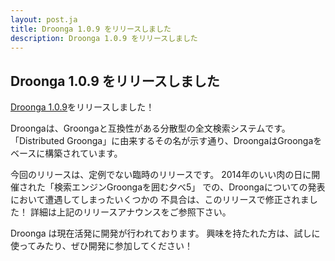 ```yaml
---
layout: post.ja
title: Droonga 1.0.9 をリリースしました
description: Droonga 1.0.9 をリリースしました
---
```


## Droonga 1.0.9 をリリースしました

[Droonga 1.0.9](http://droonga.org/news/2014/12/01/release.ja.html)をリリースしました！

Droongaは、Groongaと互換性がある分散型の全文検索システムです。
「Distributed Groonga」に由来するその名が示す通り、DroongaはGroongaをベースに構築されています。

今回のリリースは、定例でない臨時のリリースです。
2014年のいい肉の日に開催された「検索エンジンGroongaを囲む夕べ5」
での、Droongaについての発表において遭遇してしまったいくつかの
不具合は、このリリースで修正されました！
詳細は上記のリリースアナウンスをご参照下さい。

Droonga は現在活発に開発が行われております。
興味を持たれた方は、試しに使ってみたり、ぜひ開発に参加してください！
